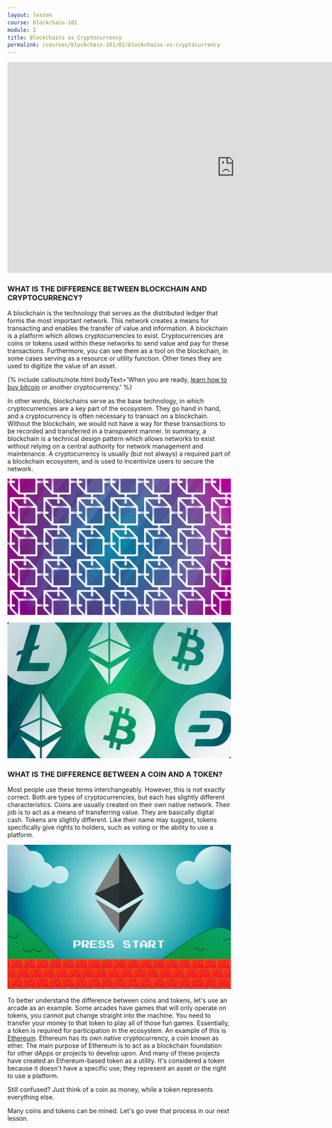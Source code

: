 ```yaml
---
layout: lesson
course: blockchain-101
module: 2
title: Blockchains vs Cryptocurrency
permalink: /courses/blockchain-101/02/blockchains-vs-cryptocurrency
---
```




<iframe src="https://www.youtube.com/embed/f8eMTCEomKU?rel=0" width="1024" height="475" frameborder="0" allowfullscreen="allowfullscreen"></iframe>


<h3>WHAT IS THE DIFFERENCE BETWEEN BLOCKCHAIN AND CRYPTOCURRENCY?</h3>

<p><span style="font-weight: 400;">A blockchain is the technology that serves as the distributed ledger that forms the most important network. This network creates a means for transacting and enables the transfer of value and information. A blockchain is a platform which allows cryptocurrencies to exist. </span><span style="font-weight: 400;">Cryptocurrencies are coins or tokens used within these networks to send value and pay for these transactions. Furthermore, you can see them as a tool on the blockchain, in some cases serving as a resource or utility function. Other times they are used to digitize the value of an asset.</span></p>

{% include callouts/note.html
	bodyText='When you are ready, <a href="/faq/how-to-buy-bitcoin/" target="_blank">learn how to buy bitcoin</a> or another cryptocurrency.'
%}

<p><span style="font-weight: 400;">In other words, blockchains serve as the base technology, in which cryptocurrencies are a key part of the ecosystem. They go hand in hand, and a cryptocurrency is often necessary to transact on a blockchain. Without the blockchain, we would not have a way for these transactions to be recorded and transferred in a transparent manner. </span><span style="font-weight: 400;">In summary, a blockchain is a technical design pattern which allows networks to exist without relying on a central authority for network management and maintenance. A cryptocurrency is usually (but not always) a required part of a blockchain ecosystem, and is used to incentivize users to secure the network.</span></p>

<p><img src="/assets/img/courses/blockchain-101/Blockchain-01-1.jpg" alt="Connected cubes" title="Blockchain"/></p>

<p><img src="/assets/img/courses/blockchain-101/Cryptocurrencies-01-1.jpg" alt="Different cryptocurrecy logos" title="Cryptocurrencies"/></p>

<h3>WHAT IS THE DIFFERENCE BETWEEN A COIN AND A TOKEN?</h3>


<p><span style="font-weight: 400;">Most people use these terms interchangeably. However, this is not exactly correct. Both are types of cryptocurrencies, but each has slightly different characteristics. Coins are usually created on their own native network. Their job is to act as a means of transferring value. They are basically digital cash. </span><span style="font-weight: 400;">Tokens are slightly different. Like their name may suggest, tokens specifically give rights to holders, such as voting or the ability to use a platform.</span></p>

<p><img src="/assets/img/courses/blockchain-101/Arcade-01.jpg" alt="Arcade start screen with Ethereum logo" title="Arcade Examples"/></p>

<p><span style="font-weight: 400;">To better understand the difference between coins and tokens, let's use an arcade as an example. Some arcades have games that will only operate on tokens, you cannot put change straight into the machine. You need to transfer your money to that token to play all of those fun games. Essentially, a token is required for participation in the ecosystem. </span><span style="font-weight: 400;">An example of this is </span><a href="https://blockchain.wtf/cryptocurrency-blockchain/ethereum/" target="_blank" rel="noopener noreferrer"><span style="font-weight: 400;">Ethereum</span></a><span style="font-weight: 400;">. Ethereum has its own native cryptocurrency, a coin known as ether. The main purpose of Ethereum is to act as a blockchain foundation for other dApps or projects to develop upon. And many of these projects have created an Ethereum-based token as a utility. It's considered a token because it doesn't have a specific use; they represent an asset or the right to use a platform. </span></p>

<p><span style="font-weight: 400;">Still confused? Just think of a coin as money, while a token represents everything else.</span></p>

<p>Many coins and tokens can be mined. Let's go over that process in our next lesson.</p>
